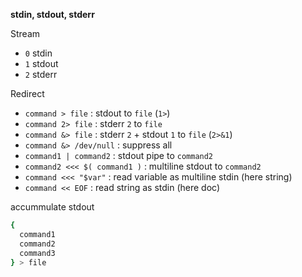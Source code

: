 **stdin, stdout, stderr**  

Stream
- `0` stdin
- `1` stdout
- `2` stderr

Redirect
- `command > file` : stdout to `file` (`1>`)
- `command 2> file` : stderr `2` to `file`
- `command &> file` : stderr `2` + stdout `1` to `file` (`2>&1`)
- `command &> /dev/null` : suppress all
- `command1 | command2` : stdout pipe to `command2`
- `command2 <<< $( command1 )` : multiline stdout to `command2`
- `command <<< "$var"` : read variable as multiline stdin (here string)
- `command << EOF` : read string as stdin (here doc)

accummulate stdout
```sh
{
  command1
  command2
  command3
} > file
```
